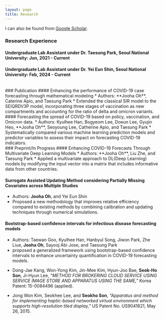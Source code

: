```yaml
---
layout: page
title: Research
---
```



I can also be found from [Google Scholar](https://scholar.google.com/citations?user=XJbTq5kAAAAJ&hl=ko&oi=ao).

### Research Experience
#### Undergraduate Lab Assistant under Dr. Taesung Park, Seoul National University: Jun, 2021 - Current
#### Undergraduate Lab Assistant under Dr. Yei Eun Shin, Seoul National University: Feb, 2024 - Current

<br/>
### Publication
#### Enhancing the performance of COVID-19 case forecasting through mathematical modeling
* Authors: **Jooha Oh**, Caterine Apio, and Taesung Park
* Extended the classical SIR model to the SEIQRDV3P model, incorporating three stages of vaccination as new compartments and accounting for the ratio of delta and omicron variants.

<br/>
#### Forecasting the spread of COVID-19 based on policy, vaccination, and Omicron data.
* Authors: Kyulhee Han, Bogyeom Lee, Doeun Lee, Gyujin Heo, **Jooha Oh**, Seoyoung Lee, Catherine Apio, and Taesung Park
* Systematically compared various machine learning prediction models and predictor variables to assess their impact on forecasting COVID-19 indicators.

<br/>
### Preprint/In Progress
#### Enhancing COVID-19 Forecasts Through Multivariate Deep Learning Models
* Authors: **Jooha Oh**, Liu Zhe, and Taesung Park
* Applied a multivariate approach to DL(Deep Learning) models by modifying the input vector into a matrix that includes informative data from other countries.

#### Surrogate Assisted Updating Method considering Partially Missing Covariates across Multiple Studies
* Authors: **Jooha Oh**, and Yei Eun Shin
* Proposed a new methodology that improves relative efficiency compared to existing methods by combining calibration and updating techniques through numerical simulations.

#### Bootstrap-based confidence intervals for infectious disease forecasting models
* Authors: Taewan Goo, Kyulhee Han, Hanbyul Song, Jiwon Park, Zhe Liue, **Jooha Oh**, Sayooj Abi Jose, and Taesung Park
* proposed a generalized framework using bootstrap-based confidence intervals to enhance uncertainty quantification in COVID-19 forecasting models.


- Dong-Jae Kang, Won-Yong Kim, Jin-Mee Kim, Hyun-Joo Bae, **Seok-Ho Son**, Ji-Hyun Lee,	_"METHOD FOR BROKERING CLOUD SERVICE USING SERVICE IMAGE STORE AND APPARATUS USING THE SAME,"_ Korea Patent: 15-0084496 (applied).

- Jong Won Kim, Seokhee Lee, and **Seokho Son**, _“Apparatus and method for implementing haptic-based networked virtual environment which supports high-resolution tiled display,”_ US Patent No. US9041621, May 26, 2015.
